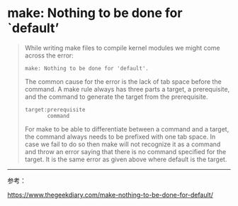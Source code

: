 make: Nothing to be done for `default’
================

> While writing make files to compile kernel modules we might come across the error:
>
> ```
> make: Nothing to be done for 'default'.
> ```
>
> The common cause for the error is the lack of tab space before the command. A make rule always has three parts a target, a prerequisite, and the command to generate the target from the prerequisite.
>
> ``` 
> target:prerequisite
>        command
> ```
> 
> For make to be able to differentiate between a command and a target, the command always needs to be prefixed with one tab space. In case we fail to do so then make will not recognize it as a command and throw an error saying that there is no command specified for the target. It is the same error as given above where default is the target.

----------
参考：

https://www.thegeekdiary.com/make-nothing-to-be-done-for-default/

